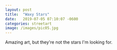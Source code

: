 ```yaml
---
layout: post
title:  "Waxy Stars"
date:   2019-07-05 07:10:07 -0600
categories: streetart
image: /images/pic05.jpg
---
```


Amazing art, but they're not the stars I'm looking for.